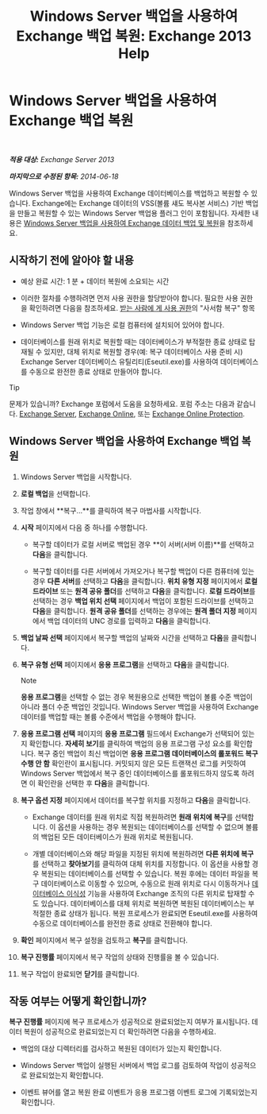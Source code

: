 ﻿---
title: 'Windows Server 백업을 사용하여 Exchange 백업 복원: Exchange 2013 Help'
TOCTitle: Windows Server 백업을 사용하여 Exchange 백업 복원
ms:assetid: 2d0f31dc-eb32-451a-8852-591269026506
ms:mtpsurl: https://technet.microsoft.com/ko-kr/library/Dd876864(v=EXCHG.150)
ms:contentKeyID: 50482715
ms.date: 05/22/2018
mtps_version: v=EXCHG.150
ms.translationtype: MT
---

# Windows Server 백업을 사용하여 Exchange 백업 복원

 

_**적용 대상:** Exchange Server 2013_

_**마지막으로 수정된 항목:** 2014-06-18_

Windows Server 백업을 사용하여 Exchange 데이터베이스를 백업하고 복원할 수 있습니다. Exchange에는 Exchange 데이터의 VSS(볼륨 섀도 복사본 서비스) 기반 백업을 만들고 복원할 수 있는 Windows Server 백업용 플러그 인이 포함됩니다. 자세한 내용은 [Windows Server 백업을 사용하여 Exchange 데이터 백업 및 복원](using-windows-server-backup-to-back-up-and-restore-exchange-data-exchange-2013-help.md)을 참조하세요.

## 시작하기 전에 알아야 할 내용

  - 예상 완료 시간: 1 분 + 데이터 복원에 소요되는 시간

  - 이러한 절차를 수행하려면 먼저 사용 권한을 할당받아야 합니다. 필요한 사용 권한을 확인하려면 다음을 참조하세요. [받는 사람에 게 사용 권한](recipients-permissions-exchange-2013-help.md)의 "사서함 복구" 항목

  - Windows Server 백업 기능은 로컬 컴퓨터에 설치되어 있어야 합니다.

  - 데이터베이스를 원래 위치로 복원할 때는 데이터베이스가 부적절한 종료 상태로 탑재될 수 있지만, 대체 위치로 복원할 경우(예: 복구 데이터베이스 사용 준비 시) Exchange Server 데이터베이스 유틸리티(Eseutil.exe)를 사용하여 데이터베이스를 수동으로 완전한 종료 상태로 만들어야 합니다.


> [!TIP]
> 문제가 있습니까? Exchange 포럼에서 도움을 요청하세요. 포럼 주소는 다음과 같습니다. <A href="https://go.microsoft.com/fwlink/p/?linkid=60612">Exchange Server</A>, <A href="https://go.microsoft.com/fwlink/p/?linkid=267542">Exchange Online</A>, 또는 <A href="https://go.microsoft.com/fwlink/p/?linkid=285351">Exchange Online Protection</A>.



## Windows Server 백업을 사용하여 Exchange 백업 복원

1.  Windows Server 백업을 시작합니다.

2.  **로컬 백업**을 선택합니다.

3.  작업 창에서 **복구...**를 클릭하여 복구 마법사를 시작합니다.

4.  **시작** 페이지에서 다음 중 하나를 수행합니다.
    
      - 복구할 데이터가 로컬 서버로 백업된 경우 **이 서버(서버 이름)**를 선택하고 **다음**을 클릭합니다.
    
      - 복구할 데이터를 다른 서버에서 가져오거나 복구할 백업이 다른 컴퓨터에 있는 경우 **다른 서버**를 선택하고 **다음**을 클릭합니다. **위치 유형 지정** 페이지에서 **로컬 드라이브** 또는 **원격 공유 폴더**를 선택하고 **다음**을 클릭합니다. **로컬 드라이브**를 선택하는 경우 **백업 위치 선택** 페이지에서 백업이 포함된 드라이브를 선택하고 **다음**을 클릭합니다. **원격 공유 폴더**를 선택하는 경우에는 **원격 폴더 지정** 페이지에서 백업 데이터의 UNC 경로를 입력하고 **다음**을 클릭합니다.

5.  **백업 날짜 선택** 페이지에서 복구할 백업의 날짜와 시간을 선택하고 **다음**을 클릭합니다.

6.  **복구 유형 선택** 페이지에서 **응용 프로그램**을 선택하고 **다음**을 클릭합니다.
    

    > [!NOTE]
    > <STRONG>응용 프로그램</STRONG>을 선택할 수 없는 경우 복원용으로 선택한 백업이 볼륨 수준 백업이 아니라 폴더 수준 백업인 것입니다. Windows Server 백업을 사용하여 Exchange 데이터를 백업할 때는 볼륨 수준에서 백업을 수행해야 합니다.



7.  **응용 프로그램 선택** 페이지의 **응용 프로그램** 필드에서 Exchange가 선택되어 있는지 확인합니다. **자세히 보기**를 클릭하여 백업의 응용 프로그램 구성 요소를 확인합니다. 복구 중인 백업이 최신 백업이면 **응용 프로그램 데이터베이스의 롤포워드 복구 수행 안 함** 확인란이 표시됩니다. 커밋되지 않은 모든 트랜잭션 로그를 커밋하여 Windows Server 백업에서 복구 중인 데이터베이스를 롤포워드하지 않도록 하려면 이 확인란을 선택한 후 **다음**을 클릭합니다.

8.  **복구 옵션 지정** 페이지에서 데이터를 복구할 위치를 지정하고 **다음**을 클릭합니다.
    
      - Exchange 데이터를 원래 위치로 직접 복원하려면 **원래 위치에 복구**를 선택합니다. 이 옵션을 사용하는 경우 복원되는 데이터베이스를 선택할 수 없으며 볼륨의 백업된 모든 데이터베이스가 원래 위치로 복원됩니다.
    
      - 개별 데이터베이스와 해당 파일을 지정된 위치에 복원하려면 **다른 위치에 복구**를 선택하고 **찾아보기**를 클릭하여 대체 위치를 지정합니다. 이 옵션을 사용할 경우 복원되는 데이터베이스를 선택할 수 있습니다. 복원 후에는 데이터 파일을 복구 데이터베이스로 이동할 수 있으며, 수동으로 원래 위치로 다시 이동하거나 [데이터베이스 이식성](database-portability-exchange-2013-help.md) 기능을 사용하여 Exchange 조직의 다른 위치로 탑재할 수도 있습니다. 데이터베이스를 대체 위치로 복원하면 복원된 데이터베이스는 부적절한 종료 상태가 됩니다. 복원 프로세스가 완료되면 Eseutil.exe를 사용하여 수동으로 데이터베이스를 완전한 종료 상태로 전환해야 합니다.

9.  **확인** 페이지에서 복구 설정을 검토하고 **복구**를 클릭합니다.

10. **복구 진행률** 페이지에서 복구 작업의 상태와 진행률을 볼 수 있습니다.

11. 복구 작업이 완료되면 **닫기**를 클릭합니다.

## 작동 여부는 어떻게 확인합니까?

**복구 진행률** 페이지에 복구 프로세스가 성공적으로 완료되었는지 여부가 표시됩니다. 데이터 복원이 성공적으로 완료되었는지 더 확인하려면 다음을 수행하세요.

  - 백업의 대상 디렉터리를 검사하고 복원된 데이터가 있는지 확인합니다.

  - Windows Server 백업이 실행된 서버에서 백업 로그를 검토하여 작업이 성공적으로 완료되었는지 확인합니다.

  - 이벤트 뷰어를 열고 복원 완료 이벤트가 응용 프로그램 이벤트 로그에 기록되었는지 확인합니다.

